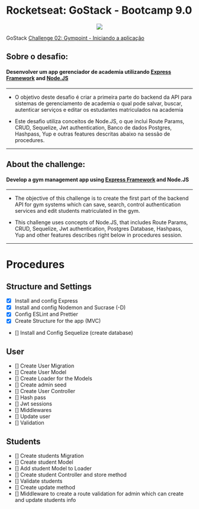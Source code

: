 # Rocketseat: GoStack - Bootcamp 9.0

<p align="center">
  <img src="https://github.com/Rocketseat/bootcamp-gostack-desafio-02/blob/master/.github/logo.png?raw=true">

GoStack
[Challenge 02: Gympoint - Iniciando a aplicação](#)

</p>

## **Sobre o desafio:**

#### **Desenvolver um app gerenciador de academia utilizando [Express Framework](https://expressjs.com/pt-br/) and [Node.JS](https://nodejs.org/en/)**

---

- O objetivo deste desafio é criar a primeira parte do backend da API para sistemas de gerenciamento de academia o qual pode salvar, buscar, autenticar serviços e editar os estudantes matriculados na academia

- Este desafio utiliza conceitos de Node.JS, o que inclui Route Params, CRUD, Sequelize, Jwt authentication, Banco de dados Postgres, Hashpass, Yup e outras features descritas abaixo na sessão de procedures.

---

## **About the challenge:**

#### **Develop a gym management app using [Express Framework](https://expressjs.com/pt-br/) and Node.JS**

---

- The objective of this challenge is to create the first part of the backend API for gym systems which can save, search, control authentication services and edit students matriculated in the gym.

- This challenge uses concepts of Node.JS, that includes Route Params, CRUD, Sequelize, Jwt authentication, Postgres Database, Hashpass, Yup and other features describes right below in procedures session.

---

# Procedures

## Structure and Settings

- [x] Install and config Express
- [x] Install and config Nodemon and Sucrase (-D)
- [x] Config ESLint and Prettier
- [x] Create Structure for the app (MVC)
- [] Install and Config Sequelize (create database)

## User

- [] Create User Migration
- [] Create User Model
- [] Create Loader for the Models
- [] Create admin seed
- [] Create User Controller
- [] Hash pass
- [] Jwt sessions
- [] Middlewares
- [] Update user
- [] Validation

## Students

- [] Create students Migration
- [] Create student Model
- [] Add student Model to Loader
- [] Create student Controller and store method
- [] Validate students
- [] Create update method
- [] Middleware to create a route validation for admin which can create and update students info
